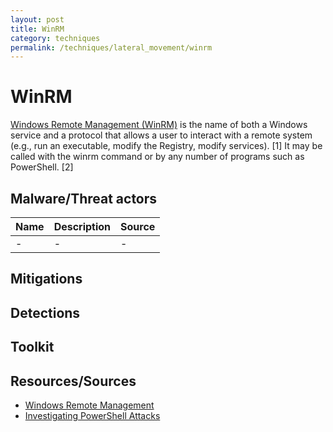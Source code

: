 ```yaml
---
layout: post
title: WinRM
category: techniques
permalink: /techniques/lateral_movement/winrm
---
```

# WinRM
[Windows Remote Management (WinRM)](https://attack.mitre.org/techniques/T1028/) is the name of both a Windows service and a protocol that allows a user to interact with a remote system (e.g., run an executable, modify the Registry, modify services). [1] It may be called with the winrm command or by any number of programs such as PowerShell. [2]

## Malware/Threat actors
| Name | Description | Source |
| --- | --- | --- |
| - | - | - |

## Mitigations


## Detections


## Toolkit


## Resources/Sources
* [Windows Remote Management](https://attack.mitre.org/techniques/T1028/)
* [Investigating PowerShell Attacks](https://www.blackhat.com/docs/us-14/materials/us-14-Kazanciyan-Investigating-Powershell-Attacks-WP.pdf)
